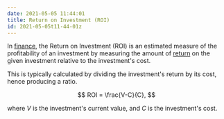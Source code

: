 ```yaml
---
date: 2021-05-05 11:44:01
title: Return on Investment (ROI)
id: 2021-05-05t11-44-01z
---
```


In [finance](./2021-05-05t10-22-45z.md), the Return on Investment (ROI) is an
estimated measure of the profitability of an investment by measuring the amount
of [return](./2021-05-05t11-45-44z.md) on the given investment relative to the
investment's cost.

This is typically calculated by dividing the investment's return by its cost,
hence producing a ratio.

$$
ROI = \frac{V-C}{C},
$$

where $V$ is the investment's current value, and $C$ is the investment's cost.

